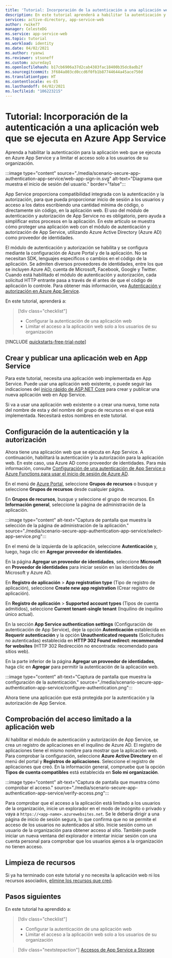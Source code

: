 ```yaml
---
title: 'Tutorial: Incorporación de la autenticación a una aplicación web en Azure App Service | Azure'
description: En este tutorial aprenderá a habilitar la autenticación y la autorización para una aplicación web que se ejecuta en Azure App Service. También limitará el acceso a la aplicación web solo a los usuarios de su organización.
services: active-directory, app-service-web
author: rwike77
manager: CelesteDG
ms.service: app-service-web
ms.topic: tutorial
ms.workload: identity
ms.date: 04/02/2021
ms.author: ryanwi
ms.reviewer: stsoneff
ms.custom: azureday1
ms.openlocfilehash: b17cb6906a37d2cab4383fac18400b35dc8adb2f
ms.sourcegitcommit: 3f684a803cd0ccd6f0fb1b87744644a45ace750d
ms.translationtype: HT
ms.contentlocale: es-ES
ms.lasthandoff: 04/02/2021
ms.locfileid: "106223215"
---
```

# <a name="tutorial-add-authentication-to-your-web-app-running-on-azure-app-service"></a>Tutorial: Incorporación de la autenticación a una aplicación web que se ejecuta en Azure App Service

Aprenda a habilitar la autenticación para la aplicación web que se ejecuta en Azure App Service y a limitar el acceso solo a los usuarios de su organización.

:::image type="content" source="./media/scenario-secure-app-authentication-app-service/web-app-sign-in.svg" alt-text="Diagrama que muestra el inicio de sesión del usuario." border="false":::

App Service proporciona compatibilidad integrada con la autenticación y la autorización, para que pueda proporcionar inicio de sesión a los usuarios y acceso a los datos escribiendo una cantidad mínima de código, o directamente sin código, en la aplicación web. El uso del módulo de autenticación y autorización de App Service no es obligatorio, pero ayuda a simplificar estos procesos en la aplicación. En este artículo se muestra cómo proteger una aplicación web con el módulo de autenticación y autorización de App Service, utilizando Azure Active Directory (Azure AD) como proveedor de identidades.

El módulo de autenticación y autorización se habilita y se configura mediante la configuración de Azure Portal y de la aplicación. No se necesitan SDK, lenguajes específicos o cambios en el código de la aplicación. Se admiten diversos proveedores de identidades, entre los que se incluyen Azure AD, cuenta de Microsoft, Facebook, Google y Twitter. Cuando está habilitado el módulo de autenticación y autorización, cada solicitud HTTP entrante pasa a través de él antes de que el código de aplicación lo controle. Para obtener más información, vea [Autenticación y autorización en Azure App Service](overview-authentication-authorization.md).

En este tutorial, aprenderá a:

> [!div class="checklist"]
>
> * Configurar la autenticación de una aplicación web
> * Limitar el acceso a la aplicación web solo a los usuarios de su organización

[!INCLUDE [quickstarts-free-trial-note](../../includes/quickstarts-free-trial-note.md)]

## <a name="create-and-publish-a-web-app-on-app-service"></a>Crear y publicar una aplicación web en App Service

Para este tutorial, necesita una aplicación web implementada en App Service. Puede usar una aplicación web existente, o puede seguir las indicaciones del [inicio rápido de ASP.NET Core](quickstart-dotnetcore.md) para crear y publicar una nueva aplicación web en App Service.

Si va a usar una aplicación web existente o a crear una nueva, tome nota del nombre de esta y del nombre del grupo de recursos en el que está implementada. Necesitará estos nombres en este tutorial. 

## <a name="configure-authentication-and-authorization"></a>Configuración de la autenticación y la autorización

Ahora tiene una aplicación web que se ejecuta en App Service. A continuación, habilitará la autenticación y la autorización para la aplicación web. En este caso, usa Azure AD como proveedor de identidades. Para más información, consulte [Configuración de una autenticación de App Service o Azure Functions para usar el inicio de sesión de Azure AD](configure-authentication-provider-aad.md).

En el menú de [Azure Portal](https://portal.azure.com), seleccione **Grupos de recursos** o busque y seleccione **Grupos de recursos** desde cualquier página.

En **Grupos de recursos**, busque y seleccione el grupo de recursos. En **Información general**, seleccione la página de administración de la aplicación.

:::image type="content" alt-text="Captura de pantalla que muestra la selección de la página de administración de la aplicación." source="./media/scenario-secure-app-authentication-app-service/select-app-service.png":::

En el menú de la izquierda de la aplicación, seleccione **Autenticación** y, luego, haga clic en **Agregar proveedor de identidades**.

En la página **Agregar un proveedor de identidades**, seleccione **Microsoft** en **Proveedor de identidades** para iniciar sesión en las identidades de Microsoft y Azure AD.

En **Registro de aplicación** > **App registration type** (Tipo de registro de aplicación), seleccione **Create new app registration** (Crear registro de aplicación).

En **Registro de aplicación** > **Supported account types** (Tipos de cuenta admitidos), seleccione **Current tenant-single tenant** (Inquilino de inquilino único actual).

En la sección **App Service authentication settings** (Configuración de autenticación de App Service), deje la opción **Autenticación** establecida en **Requerir autenticación** y la opción **Unauthenticated requests** (Solicitudes no autenticadas) establecida en **HTTP 302 Found redirect: recommended for websites** (HTTP 302 Redirección no encontrada: recomendado para sitios web).

En la parte inferior de la página **Agregar un proveedor de identidades**, haga clic en **Agregar** para permitir la autenticación de la aplicación web.

:::image type="content" alt-text="Captura de pantalla que muestra la configuración de la autenticación." source="./media/scenario-secure-app-authentication-app-service/configure-authentication.png":::

Ahora tiene una aplicación que está protegida por la autenticación y la autorización de App Service.

## <a name="verify-limited-access-to-the-web-app"></a>Comprobación del acceso limitado a la aplicación web

Al habilitar el módulo de autenticación y autorización de App Service, se crea un registro de aplicaciones en el inquilino de Azure AD. El registro de aplicaciones tiene el mismo nombre para mostrar que la aplicación web. Para comprobar la configuración, seleccione **Azure Active Directory** en el menú del portal y **Registros de aplicaciones**. Seleccione el registro de aplicaciones que creó. En la información general, compruebe que la opción **Tipos de cuenta compatibles** está establecida en **Solo mi organización**.

:::image type="content" alt-text="Captura de pantalla que muestra cómo comprobar el acceso." source="./media/scenario-secure-app-authentication-app-service/verify-access.png":::

Para comprobar que el acceso a la aplicación está limitado a los usuarios de la organización, inicie un explorador en el modo de incógnito o privado y vaya a `https://<app-name>.azurewebsites.net`. Se le debería dirigir a una página de inicio de sesión segura, lo que confirma que no se permite el acceso de los usuarios no autenticados al sitio. Inicie sesión como un usuario de la organización para obtener acceso al sitio. También puede iniciar un nueva ventana del explorador e intentar iniciar sesión con una cuenta personal para comprobar que los usuarios ajenos a la organización no tienen acceso.

## <a name="clean-up-resources"></a>Limpieza de recursos

Si ya ha terminado con este tutorial y no necesita la aplicación web ni los recursos asociados, [elimine los recursos que creó](scenario-secure-app-clean-up-resources.md).

## <a name="next-steps"></a>Pasos siguientes

En este tutorial ha aprendido a:

> [!div class="checklist"]
>
> * Configurar la autenticación de una aplicación web
> * Limitar el acceso a la aplicación web solo a los usuarios de su organización

> [!div class="nextstepaction"]
> [Accesos de App Service a Storage](scenario-secure-app-access-storage.md)
